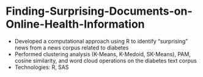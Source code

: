 # Finding-Surprising-Documents-on-Online-Health-Information
- Developed a computational approach using R to identify “surprising” news from a news corpus related to diabetes
- Performed clustering analysis (K-Means, K-Medoid, SK-Means), PAM, cosine similarity, and word cloud operations on the diabetes text corpus
- Technologies: R, SAS
